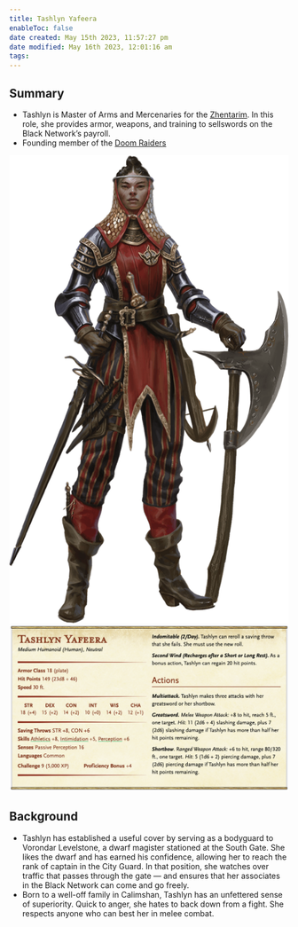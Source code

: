 ```yaml
---
title: Tashlyn Yafeera
enableToc: false
date created: May 15th 2023, 11:57:27 pm
date modified: May 16th 2023, 12:01:16 am
tags: 
---
```

## Summary
- Tashlyn is Master of Arms and Mercenaries for the [Zhentarim](content/Zhentarim.md). In this role, she provides armor, weapons, and training to sellswords on the Black Network’s payroll.
- Founding member of the [Doom Raiders](content/Doom%20Raiders.md)

![](../attachments/Pasted%20image%2020230515235853.png)
![](../attachments/Pasted%20image%2020230515235918.png)

## Background
- Tashlyn has established a useful cover by serving as a bodyguard to Vorondar Levelstone, a dwarf magister stationed at the South Gate. She likes the dwarf and has earned his confidence, allowing her to reach the rank of captain in the City Guard. In that position, she watches over traffic that passes through the gate — and ensures that her associates in the Black Network can come and go freely.
- Born to a well-off family in Calimshan, Tashlyn has an unfettered sense of superiority. Quick to anger, she hates to back down from a fight. She respects anyone who can best her in melee combat.
